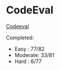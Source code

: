 # CodeEval
[Codeeval](https://www.codeeval.com)

Completed:
- Easy    : 77/82
- Moderate: 33/81
- Hard    : 6/77
